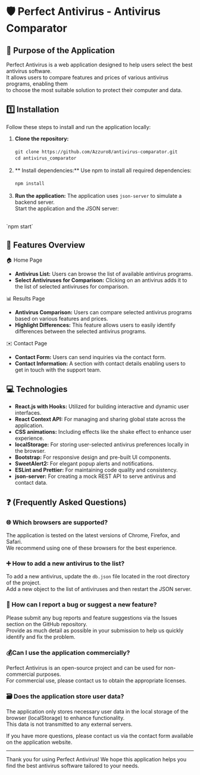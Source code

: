 # 🛡️ Perfect Antivirus - Antivirus Comparator

## 🎯 Purpose of the Application  

   Perfect Antivirus is a web application designed to help users select the best antivirus software. <br> It allows users
to compare features and prices of various antivirus programs, enabling them <br> to choose the most suitable solution to
protect their computer and data.

## 1️⃣ Installation

Follow these steps to install and run the application locally:

1. **Clone the repository:**  
   <br>
   `git clone https://github.com/Azzuro8/antivirus-comparator.git`  
   `cd antivirus_comparator`  
   <br>
2. ** Install dependencies:** Use npm to install all required dependencies:  
   <br>
   `npm install`  
   <br>
3. **Run the application:** The application uses `json-server` to simulate a backend server.<br>Start the application
   and the JSON server:  
<br>
   `npm start`

## 🌟 Features Overview

🏠 Home Page

- **Antivirus List:** Users can browse the list of available antivirus programs.
- **Select Antiviruses for Comparison:** Clicking on an antivirus adds it to the list of selected antiviruses for
  comparison.

📊  Results Page

- **Antivirus Comparison:** Users can compare selected antivirus programs based on various features and prices.
- **Highlight Differences:** This feature allows users to easily identify differences between the selected antivirus
  programs.

✉️ Contact Page

- **Contact Form:** Users can send inquiries via the contact form.
- **Contact Information:** A section with contact details enabling users to get in touch with the support team.

## 💻 Technologies

-   **React.js with Hooks:** Utilized for building interactive and dynamic user interfaces.
-   **React Context API:** For managing and sharing global state across the application.
-   **CSS animations:** Including effects like the shake effect to enhance user experience.
-   **localStorage:** For storing user-selected antivirus preferences locally in the browser.
-   **Bootstrap:** For responsive design and pre-built UI components.
-   **SweetAlert2:** For elegant popup alerts and notifications.
-   **ESLint and Prettier:** For maintaining code quality and consistency.
-   **json-server:** For creating a mock REST API to serve antivirus and contact data.


## ❓ (Frequently Asked Questions)

### 🌐 Which browsers are supported?

The application is tested on the latest versions of Chrome, Firefox, and Safari.  
We recommend using one of these
browsers for the best experience.

### ➕ How to add a new antivirus to the list?

To add a new antivirus, update the `db.json` file located in the root directory of the project.  
Add a new object to the list of antiviruses and then restart the JSON server.

### 🐛 How can I report a bug or suggest a new feature?

Please submit any bug reports and feature suggestions via the Issues section on the GitHub repository.  
Provide as much
detail as possible in your submission to help us quickly identify and fix the problem.

### 💰Can I use the application commercially?

Perfect Antivirus is an open-source project and can be used for non-commercial purposes.  
For commercial use, please contact us to obtain the appropriate licenses.

### 🗃️ Does the application store user data?

The application only stores necessary user data in the local storage of the browser (localStorage) 
to enhance functionality.  
This data is not transmitted to any external servers.

If you have more questions, please contact us via the contact form available on the application website.

----------

Thank you for using Perfect Antivirus! We hope this application helps you find the best antivirus software tailored to
your needs.


